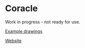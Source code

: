 # Coracle

Work in progress - not ready for use.

[Example drawings](https://github.com/orllewin/coracle/tree/main/coraclecore/src/main/kotlin/examples)

[Website](https://orllewin.github.io/coracle/)